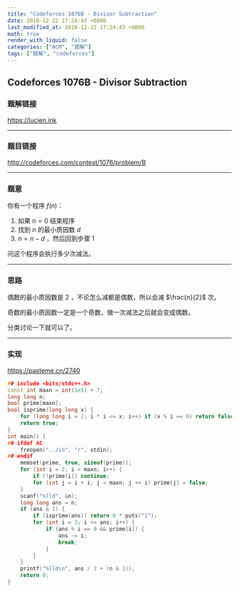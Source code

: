 ```yaml
---
title: "Codeforces 1076B - Divisor Subtraction"
date: 2018-12-22 17:24:43 +0800
last_modified_at: 2018-12-22 17:24:43 +0800
math: true
render_with_liquid: false
categories: ["ACM", "题解"]
tags: ["题解", "codeforces"]
---
```


## Codeforces 1076B - Divisor Subtraction

### 题解链接

https://lucien.ink

---
### 题目链接

http://codeforces.com/contest/1076/problem/B

---
### 题意

你有一个程序 $f(n)$：

1. 如果 $n = 0$ 结束程序
2. 找到 $n$ 的最小质因数 $d$
3. $n = n - d$ ，然后回到步骤 $1$

问这个程序会执行多少次减法。

---
### 思路

偶数的最小质因数是 $2$ ，不论怎么减都是偶数，所以会减 $\frac{n}{2}$ 次。

奇数的最小质因数一定是一个奇数，做一次减法之后就会变成偶数。

分类讨论一下就可以了。

---
### 实现

https://pasteme.cn/2740

```cpp
## include <bits/stdc++.h>
const int maxn = int(1e5) + 7;
long long n;
bool prime[maxn];
bool isprime(long long x) {
    for (long long i = 2; i * i <= x; i++) if (x % i == 0) return false;
    return true;
}
int main() {
## ifdef AC
    freopen("../in", "r", stdin);
## endif
    memset(prime, true, sizeof(prime));
    for (int i = 2; i < maxn; i++) {
        if (!prime[i]) continue;
        for (int j = i + i; j < maxn; j += i) prime[j] = false;
    }
    scanf("%lld", &n);
    long long ans = n;
    if (ans & 1) {
        if (isprime(ans)) return 0 * puts("1");
        for (int i = 3; i <= ans; i++) {
            if (ans % i == 0 && prime[i]) {
                ans -= i;
                break;
            }
        }
    }
    printf("%lld\n", ans / 2 + (n & 1));
    return 0;
}
```